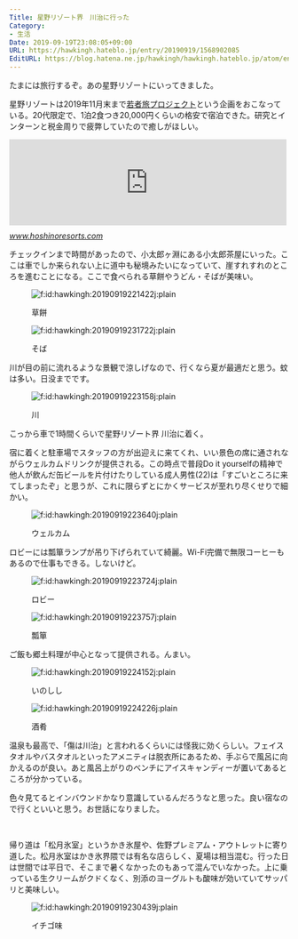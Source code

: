 ```yaml
---
Title: 星野リゾート界　川治に行った
Category:
- 生活
Date: 2019-09-19T23:08:05+09:00
URL: https://hawkingh.hateblo.jp/entry/20190919/1568902085
EditURL: https://blog.hatena.ne.jp/hawkingh/hawkingh.hateblo.jp/atom/entry/26006613436766934
---
```


<p>たまには旅行するぞ。あの星野リゾートにいってきました。 </p>
<p>星野リゾートは2019年11月末まで<a href="https://www.hoshinoresorts.com/hr-redirect/sp/wakamonotabi/">若者旅プロジェクト</a>という企画をおこなっている。20代限定で、1泊2食つき20,000円くらいの格安で宿泊できた。研究とインターンと税金周りで疲弊していたので癒しがほしい。</p>
<p><iframe class="embed-card embed-webcard" style="display: block; width: 100%; height: 155px; max-width: 500px; margin: 10px 0px;" title="若者旅プロジェクト｜星野リゾート" src="https://hatenablog-parts.com/embed?url=https%3A%2F%2Fwww.hoshinoresorts.com%2Fhr-redirect%2Fsp%2Fwakamonotabi%2F" frameborder="0" scrolling="no"></iframe><cite class="hatena-citation"><a href="https://www.hoshinoresorts.com/hr-redirect/sp/wakamonotabi/">www.hoshinoresorts.com</a></cite></p>
<p>チェックインまで時間があったので、小太郎ヶ淵にある小太郎茶屋にいった。ここは車でしか来られない上に道中も秘境みたいになっていて、崖すれすれのところを進むことになる。ここで食べられる草餅やうどん・そばが美味い。</p>
<figure class="figure-image figure-image-fotolife mceNonEditable" title="草餅">
<p><img class="hatena-fotolife" title="f:id:hawkingh:20190919221422j:plain" src="https://cdn-ak.f.st-hatena.com/images/fotolife/h/hawkingh/20190919/20190919221422.jpg" alt="f:id:hawkingh:20190919221422j:plain" /></p>
<figcaption>草餅</figcaption>
</figure>
<figure class="figure-image figure-image-fotolife mceNonEditable" title="そば">
<p><img class="hatena-fotolife" title="f:id:hawkingh:20190919231722j:plain" src="https://cdn-ak.f.st-hatena.com/images/fotolife/h/hawkingh/20190919/20190919231722.jpg" alt="f:id:hawkingh:20190919231722j:plain" /></p>
<figcaption>そば</figcaption>
</figure>
<p>川が目の前に流れるような景観で涼しげなので、行くなら夏が最適だと思う。蚊は多い。日没までです。</p>
<figure class="figure-image figure-image-fotolife mceNonEditable" title="川">
<p><img class="hatena-fotolife" title="f:id:hawkingh:20190919223158j:plain" src="https://cdn-ak.f.st-hatena.com/images/fotolife/h/hawkingh/20190919/20190919223158.jpg" alt="f:id:hawkingh:20190919223158j:plain" /></p>
<figcaption>川</figcaption>
</figure>
<p>こっから車で1時間くらいで星野リゾート界 川治に着く。</p>
<p>宿に着くと駐車場でスタッフの方が出迎えに来てくれ、いい景色の席に通されながらウェルカムドリンクが提供される。この時点で普段Do it yourselfの精神で他人が飲んだ缶ビールを片付けたりしている成人男性(22)は「すごいところに来てしまったぞ」と思うが、これに限らずとにかくサービスが至れり尽くせりで細かい。</p>
<figure class="figure-image figure-image-fotolife mceNonEditable" title="ウェルカム">
<p><img class="hatena-fotolife" title="f:id:hawkingh:20190919223640j:plain" src="https://cdn-ak.f.st-hatena.com/images/fotolife/h/hawkingh/20190919/20190919223640.jpg" alt="f:id:hawkingh:20190919223640j:plain" /></p>
<figcaption>ウェルカム</figcaption>
</figure>
<p>ロビーには瓢箪ランプが吊り下げられていて綺麗。Wi-Fi完備で無限コーヒーもあるので仕事もできる。しないけど。</p>
<figure class="figure-image figure-image-fotolife mceNonEditable" title="ロビー">
<p><img class="hatena-fotolife" title="f:id:hawkingh:20190919223724j:plain" src="https://cdn-ak.f.st-hatena.com/images/fotolife/h/hawkingh/20190919/20190919223724.jpg" alt="f:id:hawkingh:20190919223724j:plain" /></p>
<figcaption>ロビー</figcaption>
</figure>
<figure class="figure-image figure-image-fotolife mceNonEditable" title="瓢箪">
<p><img class="hatena-fotolife" title="f:id:hawkingh:20190919223757j:plain" src="https://cdn-ak.f.st-hatena.com/images/fotolife/h/hawkingh/20190919/20190919223757.jpg" alt="f:id:hawkingh:20190919223757j:plain" /></p>
<figcaption>瓢箪</figcaption>
</figure>
<p>ご飯も郷土料理が中心となって提供される。んまい。</p>
<figure class="figure-image figure-image-fotolife mceNonEditable" title="いのしし">
<p><img class="hatena-fotolife" title="f:id:hawkingh:20190919224152j:plain" src="https://cdn-ak.f.st-hatena.com/images/fotolife/h/hawkingh/20190919/20190919224152.jpg" alt="f:id:hawkingh:20190919224152j:plain" /></p>
<figcaption>いのしし</figcaption>
</figure>
<figure class="figure-image figure-image-fotolife mceNonEditable" title="酒肴">
<p><img class="hatena-fotolife" title="f:id:hawkingh:20190919224226j:plain" src="https://cdn-ak.f.st-hatena.com/images/fotolife/h/hawkingh/20190919/20190919224226.jpg" alt="f:id:hawkingh:20190919224226j:plain" /></p>
<figcaption>酒肴</figcaption>
</figure>
<p>温泉も最高で、「傷は川治」と言われるくらいには怪我に効くらしい。フェイスタオルやバスタオルといったアメニティは脱衣所にあるため、手ぶらで風呂に向かえるのが良い。あと風呂上がりのベンチにアイスキャンディーが置いてあるところが分かっている。</p>
<p>色々見てるとインバウンドかなり意識しているんだろうなと思った。良い宿なので行くといいと思う。お世話になりました。</p>
<p> </p>
<p>帰り道は「松月氷室」というかき氷屋や、佐野プレミアム・アウトレットに寄り道した。松月氷室はかき氷界隈では有名な店らしく、夏場は相当混む。行った日は世間では平日で、そこまで暑くなかったのもあって混んでいなかった。上に乗っている生クリームがクドくなく、別添のヨーグルトも酸味が効いていてサッパリと美味しい。</p>
<figure class="figure-image figure-image-fotolife mceNonEditable" title="イチゴ味">
<p><img class="hatena-fotolife" title="f:id:hawkingh:20190919230439j:plain" src="https://cdn-ak.f.st-hatena.com/images/fotolife/h/hawkingh/20190919/20190919230439.jpg" alt="f:id:hawkingh:20190919230439j:plain" /></p>
<figcaption>イチゴ味</figcaption>
</figure>
